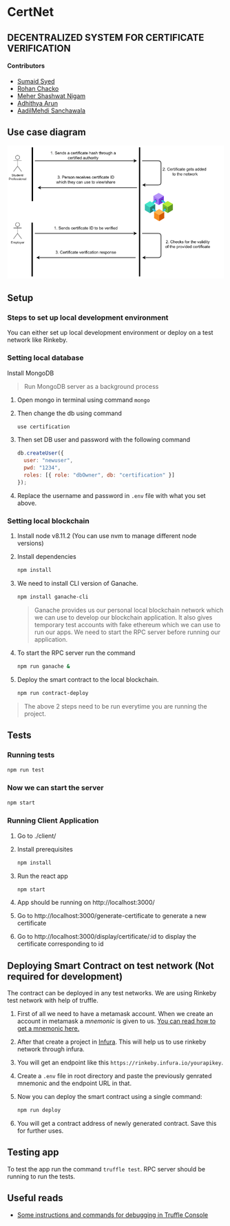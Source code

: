 # CertNet
## DECENTRALIZED SYSTEM FOR CERTIFICATE VERIFICATION

#### Contributors
* [Sumaid Syed](github.com/Sumaid)
* [Rohan Chacko](github.com/RohanChacko)
* [Meher Shashwat Nigam](github.com/ShashwatNigam99)
* [Adhithya Arun](github.com/adhithyaarun)
* [AadilMehdi Sanchawala](github.com/aadilmehdis)

## Use case diagram
![usecase](./documents/usecase.png)


## Setup

### Steps to set up local development environment

You can either set up local development environment or deploy on a test network like Rinkeby.

### Setting local database

Install MongoDB

> Run MongoDB server as a background process

1. Open mongo in terminal using command `mongo`

2. Then change the db using command

   ```bash
   use certification
   ```

3. Then set DB user and password with the following command

   ```javascript
   db.createUser({
     user: "newuser",
     pwd: "1234",
     roles: [{ role: "dbOwner", db: "certification" }]
   });
   ```

4. Replace the username and password in  `.env` file with what you set above.

### Setting local blockchain

1. Install node v8.11.2 (You can use nvm to manage different node versions)
2. Install dependencies

   ```bash
   npm install
   ```

3. We need to install CLI version of Ganache.

   ```bash
   npm install ganache-cli
   ```

   > Ganache provides us our personal local blockchain network which we can use to develop our blockchain application. It also gives temporary test accounts with fake ethereum which we can use to run our apps. We need to start the RPC server before running our application.

4. To start the RPC server run the command

   ```bash
   npm run ganache &
   ```

5. Deploy the smart contract to the local blockchain.

   ```bash
   npm run contract-deploy
   ```

> The above 2 steps need to be run everytime you are running the project.


## Tests

### Running tests

```bash
npm run test
```

### Now we can start the server

```bash
npm start
```

### Running Client Application

1. Go to ./client/
2. Install prerequisites

   ```bash
   npm install
   ```

3. Run the react app

   ```bash
   npm start
   ```

4. App should be running on http://localhost:3000/
5. Go to http://localhost:3000/generate-certificate to generate a new certificate
6. Go to http://localhost:3000/display/certificate/:id to display the certificate corresponding to id


## Deploying Smart Contract on test network (Not required for development)

The contract can be deployed in any test networks. We are using Rinkeby test network with help of truffle.

1. First of all we need to have a metamask account. When we create an account in metamask a _mnemonic_ is given to us. [You can read how to get a mnemonic here.](https://support.dex.top/hc/en-us/articles/360004125614-How-to-Create-Mnemonic-Phrase-with-MetaMask-)

1. After that create a project in [Infura](https://infura.io). This will help us to use rinkeby network through infura.

1. You will get an endpoint like this `https://rinkeby.infura.io/yourapikey`.

1. Create a `.env` file in root directory and paste the previously genrated mnemonic and the endpoint URL in that.

1. Now you can deploy the smart contract using a single command:

   ```BASH
   npm run deploy
   ```

1. You will get a contract address of newly generated contract. Save this for further uses.

## Testing app

To test the app run the command `truffle test`. RPC server should be running to run the tests.

## Useful reads

- [Some instructions and commands for debugging in Truffle Console](./instructions/COMMANDS.md)
